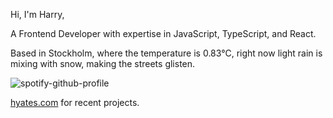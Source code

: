 Hi, I'm Harry,

A Frontend Developer with expertise in JavaScript, TypeScript, and React.

<!-- WEATHER_START -->
Based in Stockholm, where the temperature is 0.83°C, right now light rain is mixing with snow, making the streets glisten.
<!-- WEATHER_END -->

<p align="left">
  <a>
    <img src="https://spotify-github-profile.vercel.app/api/view?uid=bigbello&cover_image=true&theme=natemoo-re&show_offline=true&background_color=121212&interchange=false&bar_color=53b14f&bar_color_cover=false" alt="spotify-github-profile">
  </a>
</p>

[hyates.com](http://hyates.com) for recent projects.




